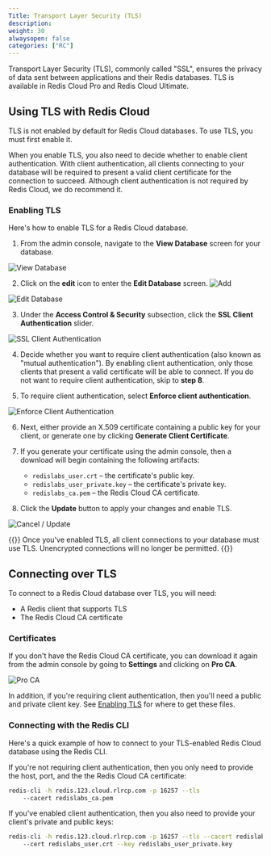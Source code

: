 ```yaml
---
Title: Transport Layer Security (TLS)
description:
weight: 30
alwaysopen: false
categories: ["RC"]
---
```


Transport Layer Security (TLS), commonly called "SSL", ensures the privacy of data sent between applications and their Redis databases. TLS is available in Redis Cloud Pro and Redis Cloud Ultimate.

## Using TLS with Redis Cloud

TLS is not enabled by default for Redis Cloud databases. To use TLS, you must first enable it.

When you enable TLS, you also need to decide whether to enable client authentication. With client authentication,
all clients connecting to your database will be required to present a valid client certificate for the
connection to succeed. Although client authentication is not required by Redis Cloud, we do recommend it.

### Enabling TLS

Here's how to enable TLS for a Redis Cloud database.

1. From the admin console, navigate to the **View Database** screen for your database.

![View Database](/images/rc/view-db.png#no-click "View Database")

2. Click on the **edit** icon to enter the **Edit Database** screen. ![Add](/images/rc/icon_edit.png#no-click "Edit")

![Edit Database](/images/rc/edit-db.png#no-click "Edit Database")

3. Under the **Access Control & Security** subsection, click the **SSL Client Authentication** slider.

![SSL Client Authentication](/images/rc/ssl-client-auth.png "SSL Client Authentication")

4. Decide whether you want to require client authentication (also known as "mutual authentication"). By
enabling client authentication, only those clients that present a valid certificate will be able to connect. If
you do not want to require client authentication, skip to **step 8**.

5. To require client authentication, select **Enforce client authentication**.

![Enforce Client Authentication](/images/rc/enforce-client-auth.png "SSL Client Authentication")

6. Next, either provide an X.509 certificate containing a public key for your client, or generate one by clicking
**Generate Client Certificate**.

7. If you generate your certificate using the admin console, then a download will begin containing the following
artifacts:
   * `redislabs_user.crt` – the certificate's public key.
   * `redislabs_user_private.key` – the certificate's private key.
   * `redislabs_ca.pem` – the Redis Cloud CA certificate.

8. Click the **Update** button to apply your changes and enable TLS.

![Cancel / Update](/images/rc/cancel-update.png "Cancel / Update")


{{<note>}}
Once you've enabled TLS, all client connections to your database must use TLS. Unencrypted connections
will no longer be permitted.
{{</note>}}

## Connecting over TLS

To connect to a Redis Cloud database over TLS, you will need:

* A Redis client that supports TLS
* The Redis Cloud CA certificate

### Certificates

If you don't have the Redis Cloud CA certificate, you can download it again from the admin
console by going to **Settings** and clicking on **Pro CA**.

![Pro CA](/images/rc/pro-ca.png "Pro CA")

In addition, if you're requiring client authentication, then you'll need a public and private client key. See
[Enabling TLS](#enabling-tls) for where to get these files.

### Connecting with the Redis CLI

Here's a quick example of how to connect to your TLS-enabled Redis Cloud database using the Redis CLI.

If you're not requiring client authentication, then you only need to provide the host, port, and the the Redis Cloud CA certificate:

```sh
redis-cli -h redis.123.cloud.rlrcp.com -p 16257 --tls
    --cacert redislabs_ca.pem
```

If you've enabled client authentication, then you also need to provide your client's private and public keys:

```sh
redis-cli -h redis.123.cloud.rlrcp.com -p 16257 --tls --cacert redislabs_ca.pem
    --cert redislabs_user.crt --key redislabs_user_private.key
```
